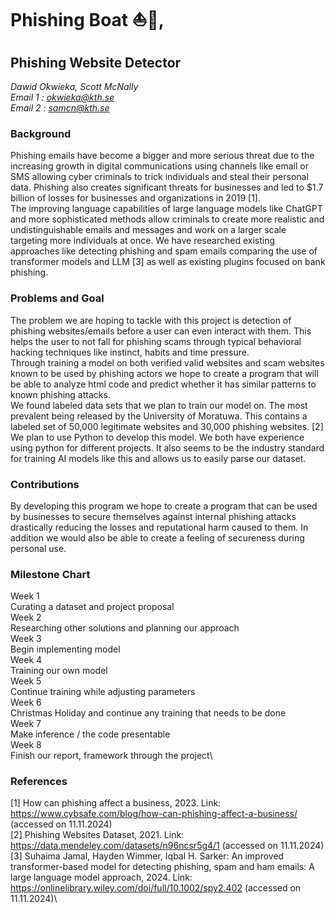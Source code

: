 # Phishing Boat ⛵️🎣, 
## Phishing Website Detector
*Dawid Okwieka, Scott McNally*\
*Email 1 : okwieka@kth.se*\
*Email 2 : samcn@kth.se*


### Background
Phishing emails have become a bigger and more serious threat due to the increasing growth in digital communications using channels like email or SMS allowing cyber criminals to trick individuals and steal their personal data. Phishing also creates significant threats for businesses and led to $1.7 billion of losses for businesses and organizations in 2019 [1]. \
The improving language capabilities of large language models like ChatGPT and more sophisticated methods allow criminals to create more realistic and undistinguishable emails and messages and work on a larger scale targeting more individuals at once. We have researched existing approaches like detecting phishing and spam emails comparing the use of transformer models and LLM [3] as well as existing plugins focused on bank phishing.

### Problems and Goal
The problem we are hoping to tackle with this project is detection of phishing websites/emails before a user can even interact with them. This helps the user to not fall for phishing scams through typical behavioral hacking techniques like instinct, habits and time pressure. \
Through training a model on both verified valid websites and scam websites known to be used by phishing actors we hope to create a program that will be able to analyze html code and predict whether it has similar patterns to known phishing attacks.\
We found labeled data sets that we plan to train our model on. The most prevalent being released by the University of Moratuwa. This contains a labeled set of 50,000 legitimate websites and 30,000 phishing websites. [2]\
We plan to use Python to develop this model. We both have experience using python for different projects. It also seems to be the industry standard for training AI models like this and allows us to easily parse our dataset.

### Contributions
By developing this program we hope to create a program that can be used by businesses to secure themselves against internal phishing attacks drastically reducing the losses and reputational harm caused to them. In addition we would also be able to create a feeling of secureness during personal use.

### Milestone Chart
Week 1\
Curating a dataset and project proposal\
Week 2\
Researching other solutions and planning our approach\
Week 3\
Begin implementing model\
Week 4\
Training our own model\
Week 5\
Continue training while adjusting parameters\
Week 6\
Christmas Holiday and continue any training that needs to be done\
Week 7\
Make inference / the code presentable\
Week 8\
Finish our report, framework through the project\

### References
[1] How can phishing affect a business, 2023. Link: https://www.cybsafe.com/blog/how-can-phishing-affect-a-business/ (accessed on 11.11.2024)\
[2] Phishing Websites Dataset, 2021. Link: https://data.mendeley.com/datasets/n96ncsr5g4/1 (accessed on 11.11.2024)\
[3] Suhaima Jamal, Hayden Wimmer, Iqbal H. Sarker:  An improved transformer-based model for detecting phishing, spam and ham emails: A large language model approach, 2024. Link: https://onlinelibrary.wiley.com/doi/full/10.1002/spy2.402 (accessed on 11.11.2024)\

